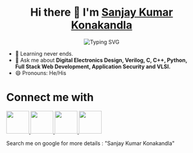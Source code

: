 <h1 align="center">
  Hi there 👋 I'm 
  <a href="https://www.linkedin.com/in/sanjay-kumar-konakandla/" target = "_blank">Sanjay Kumar Konakandla</a>
</h1>
<div align="center">
  
<img src="https://readme-typing-svg.demolab.com?font=Fira+Code&weight=900&duration=4000&pause=500&width=435&lines=%F0%9F%A7%91%E2%80%8D%F0%9F%92%BB+Full+Stack+Web+Developer+%3A);%E2%9B%85+AWS+Certified+Cloud+Practitioner.;%F0%9F%A4%9D+MERN+Stack+Developer.;%F0%9F%9A%80+Digital+Electronics+Designer.;%F0%9F%A4%96+Robotics+and+Industrial+Automation." alt="Typing SVG" />
  
</div>


- 🌱 Learning never ends.
- 💬 Ask me about <strong>Digital Electronics Design, Verilog, C, C++, Python, Full Stack Web Development, Application Security and VLSI.</strong>
- 😄 Pronouns: He/His
<div>
  <h1>Connect me with</h1>
  <a href="https://www.linkedin.com/in/sanjay-kumar-konakandla/" target = "_blank">
    <img src="https://upload.wikimedia.org/wikipedia/commons/thumb/c/ca/LinkedIn_logo_initials.png/800px-LinkedIn_logo_initials.png" width="60">
  </a>
  
  <a href="https://www.facebook.com/sanjaykumar.konakandla.37" target = "_blank">
    <img src="https://upload.wikimedia.org/wikipedia/commons/thumb/0/05/Facebook_Logo_%282019%29.png/1024px-Facebook_Logo_%282019%29.png" width="60">
  </a>
  <a href="https://wa.me/919515306769?text=Hello+Sanjay+I%27m+contacting+you+from+your+GitHub+profile" target = "_blank">
    <img src="https://upload.wikimedia.org/wikipedia/commons/thumb/6/6b/WhatsApp.svg/1022px-WhatsApp.svg.png" width="60">
  </a>
  <a href="https://sanjaykumarkonkandla12106366.on.drv.tw/www.sanjaykumar.com/" target = "_blank">
    <img src="https://img.favpng.com/20/13/6/computer-icons-business-cards-clip-art-png-favpng-NvzEjvSrMX14L673HEb3qbL0v.jpg" width="60" height="60">
  </a>
  <p>Search me on google for more details : "Sanjay Kumar Konakandla"</p>
</div>
